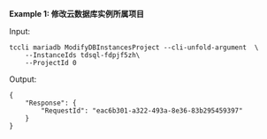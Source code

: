 **Example 1: 修改云数据库实例所属项目**



Input: 

```
tccli mariadb ModifyDBInstancesProject --cli-unfold-argument  \
    --InstanceIds tdsql-fdpjf5zh\
    --ProjectId 0
```

Output: 
```
{
    "Response": {
        "RequestId": "eac6b301-a322-493a-8e36-83b295459397"
    }
}
```


